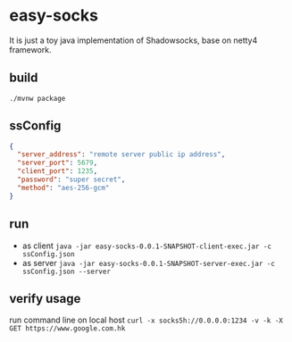 # easy-socks
It is just a toy java implementation of Shadowsocks, base on netty4 framework.

## build
  `./mvnw package`

## ssConfig
```json
{
  "server_address": "remote server public ip address",
  "server_port": 5679,
  "client_port": 1235,
  "password": "super secret",
  "method": "aes-256-gcm"
}
```

## run
- as client
  `java -jar easy-socks-0.0.1-SNAPSHOT-client-exec.jar -c ssConfig.json`
- as server
  `java -jar easy-socks-0.0.1-SNAPSHOT-server-exec.jar -c ssConfig.json --server`

## verify usage
run command line on local host
`curl -x socks5h://0.0.0.0:1234 -v -k -X GET https://www.google.com.hk`





